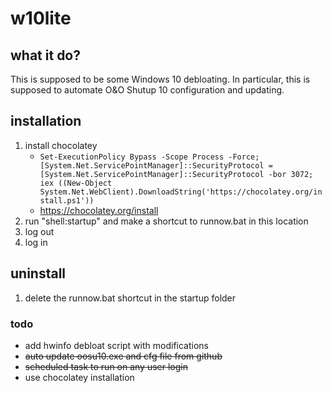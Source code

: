 # w10lite
## what it do? ##
This is supposed to be some Windows 10 debloating. In particular, this is supposed to automate O&O Shutup 10 configuration and updating.

## installation ##
1. install chocolatey
    - `Set-ExecutionPolicy Bypass -Scope Process -Force; [System.Net.ServicePointManager]::SecurityProtocol = [System.Net.ServicePointManager]::SecurityProtocol -bor 3072; iex ((New-Object System.Net.WebClient).DownloadString('https://chocolatey.org/install.ps1'))`
    - https://chocolatey.org/install
1. run "shell:startup" and make a shortcut to runnow.bat in this location
1. log out
1. log in

## uninstall
1. delete the runnow.bat shortcut in the startup folder

### todo ###
* add hwinfo debloat script with modifications
* ~~auto update oosu10.exe and cfg file from github~~
* ~~scheduled task to run on any user login~~
* use chocolatey installation
